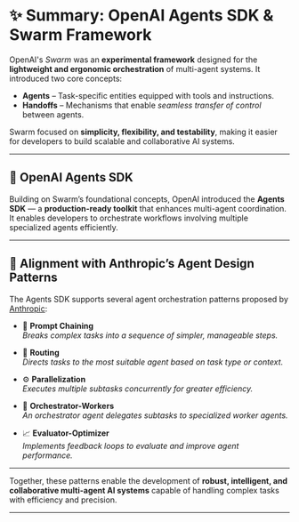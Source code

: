 # ✨ Summary: OpenAI Agents SDK & Swarm Framework

OpenAI's *Swarm* was an **experimental framework** designed for the **lightweight and ergonomic orchestration** of multi-agent systems. It introduced two core concepts:

- **Agents** – Task-specific entities equipped with tools and instructions.  
- **Handoffs** – Mechanisms that enable *seamless transfer of control* between agents.

Swarm focused on **simplicity, flexibility, and testability**, making it easier for developers to build scalable and collaborative AI systems.

---

## 🚀 OpenAI Agents SDK

Building on Swarm’s foundational concepts, OpenAI introduced the **Agents SDK** — a **production-ready toolkit** that enhances multi-agent coordination. It enables developers to orchestrate workflows involving multiple specialized agents efficiently.

---

## 🧩 Alignment with Anthropic’s Agent Design Patterns

The Agents SDK supports several agent orchestration patterns proposed by [Anthropic](https://www.anthropic.com/engineering/building-effective-agents):

- 🔗 **Prompt Chaining**  
  *Breaks complex tasks into a sequence of simpler, manageable steps.*

- 🚦 **Routing**  
  *Directs tasks to the most suitable agent based on task type or context.*

- ⚙️ **Parallelization**  
  *Executes multiple subtasks concurrently for greater efficiency.*

- 🧠 **Orchestrator-Workers**  
  *An orchestrator agent delegates subtasks to specialized worker agents.*

- 📈 **Evaluator-Optimizer**  
  *Implements feedback loops to evaluate and improve agent performance.*

---

Together, these patterns enable the development of **robust, intelligent, and collaborative multi-agent AI systems** capable of handling complex tasks with efficiency and precision.

---

